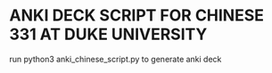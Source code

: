 # ANKI DECK SCRIPT FOR CHINESE 331 AT DUKE UNIVERSITY

run python3 anki_chinese_script.py to generate anki deck
